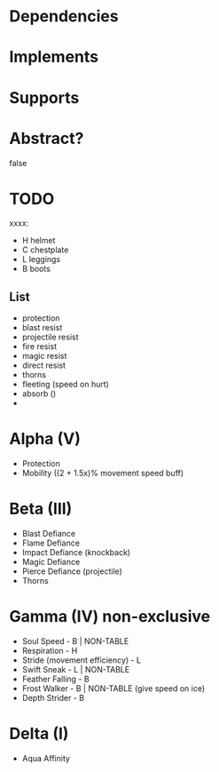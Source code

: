 # Dependencies

# Implements

# Supports

# Abstract?
false

# TODO

xxxx:
* H helmet
* C chestplate
* L leggings
* B boots

## List
* protection
* blast resist
* projectile resist
* fire resist
* magic resist
* direct resist
* thorns
* fleeting (speed on hurt)
* absorb ()
* 

# Alpha (V)
* Protection
* Mobility ((2 + 1.5x)% movement speed buff)

# Beta (III)
* Blast Defiance
* Flame Defiance
* Impact Defiance (knockback)
* Magic Defiance
* Pierce Defiance (projectile)
* Thorns

# Gamma (IV) non-exclusive
* Soul Speed - B | NON-TABLE
* Respiration - H
* Stride (movement efficiency) - L
* Swift Sneak - L | NON-TABLE
* Feather Falling - B
* Frost Walker - B | NON-TABLE (give speed on ice)
* Depth Strider - B

# Delta (I)
* Aqua Affinity